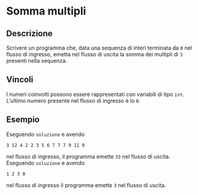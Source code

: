 Somma multipli
==============

Descrizione
-----------

Scrivere un programma che, data una sequenza di interi terminata da `0` nel
flusso di ingresso, emetta nel flusso di uscita la somma dei multipli di `3`
presenti nella sequenza.

Vincoli
-------

I numeri coinvolti possono essere rappresentati con variabili di tipo `int`.
L'ultimo numero presente nel flusso di ingresso è lo `0`.


Esempio
-------

Eseguendo `soluzione` e avendo

    3 12 4 2 2 3 5 6 7 7 7 9 11 0

nel flusso di ingresso, il programma emette `33` nel flusso di uscita. Eseguendo
`soluzione` e avendo

    1 2 3 0

nel flusso di ingresso il programma emette `3` nel flusso di uscita.
